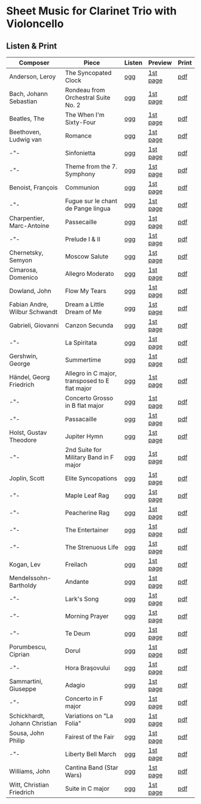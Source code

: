 # Sheet Music for Clarinet Trio with Violoncello

## Listen & Print

Composer | Piece | Listen | Preview | Print
-------- | ----- | ------ | ------- | -----
Anderson, Leroy | The Syncopated Clock | [ogg](http://cellist.bplaced.net/ogg/Anderson,%20Leroy/anderson_syncopated_clock.ogg) | [1st page](https://raw.githubusercontent.com/cellist/Lilypond-Sheet-Music/master/Klar%2C%20Klar%2C%20Klar%2C%20Vlc/Anderson%2C%20Leroy/The%20Syncopated%20Clock/preview.png) | [pdf](https://github.com/cellist/Lilypond-Sheet-Music/raw/master/Klar%2C%20Klar%2C%20Klar%2C%20Vlc/Anderson%2C%20Leroy/The%20Syncopated%20Clock/anderson_syncopated_clock.pdf)
Bach, Johann Sebastian | Rondeau from Orchestral Suite No. 2 | [ogg](http://cellist.bplaced.net/ogg/Bach,%20Johann%20Sebastian/bach_rondeau_bwv1067.ogg) | [1st page](https://raw.githubusercontent.com/cellist/Lilypond-Sheet-Music/master/Klar%2C%20Klar%2C%20Klar%2C%20Vlc/Bach%2C%20Johann%20Sebastian/Rondeau/preview.png) | [pdf](https://github.com/cellist/Lilypond-Sheet-Music/raw/master/Klar%2C%20Klar%2C%20Klar%2C%20Vlc/Bach%2C%20Johann%20Sebastian/Rondeau/bach_rondeau.pdf)
Beatles, The | The When I'm Sixty-Four | [ogg](http://cellist.bplaced.net/ogg/Beatles,%20The/beatles_sixty_four.ogg) | [1st page](https://raw.githubusercontent.com/cellist/Lilypond-Sheet-Music/master/Klar%2C%20Klar%2C%20Klar%2C%20Vlc/Beatles%2C%20The/Sixty%20Four/preview.png) | [pdf](https://github.com/cellist/Lilypond-Sheet-Music/raw/master/Klar%2C%20Klar%2C%20Klar%2C%20Vlc/Beatles%2C%20The/Sixty%20Four/beatles_sixty_four.pdf)
Beethoven, Ludwig van | Romance | [ogg](http://cellist.bplaced.net/ogg/Beethoven,%20Ludwig%20van/beethoven_romanze.ogg) | [1st page](https://raw.githubusercontent.com/cellist/Lilypond-Sheet-Music/master/Klar%2C%20Klar%2C%20Klar%2C%20Vlc/Beethoven%2C%20Ludwig%20van/Romanze/preview.png) | [pdf](https://github.com/cellist/Lilypond-Sheet-Music/raw/master/Klar%2C%20Klar%2C%20Klar%2C%20Vlc/Beethoven%2C%20Ludwig%20van/Romanze/beethoven_romanze.pdf)
-"- | Sinfonietta | [ogg](http://cellist.bplaced.net/ogg/Beethoven,%20Ludwig%20van/beethoven_sinfonietta.ogg) | [1st page](https://raw.githubusercontent.com/cellist/Lilypond-Sheet-Music/master/Klar%2C%20Klar%2C%20Klar%2C%20Vlc/Beethoven%2C%20Ludwig%20van/Sinfonietta/preview.png) | [pdf](https://github.com/cellist/Lilypond-Sheet-Music/raw/master/Klar%2C%20Klar%2C%20Klar%2C%20Vlc/Beethoven%2C%20Ludwig%20van/Sinfonietta/beethoven_sinfonietta.pdf)
-"- | Theme from the 7. Symphony | [ogg](http://cellist.bplaced.net/ogg/Beethoven,%20Ludwig%20van/beethoven_thema.ogg) | [1st page](https://raw.githubusercontent.com/cellist/Lilypond-Sheet-Music/master/Klar%2C%20Klar%2C%20Klar%2C%20Vlc/Beethoven%2C%20Ludwig%20van/Thema/preview.png) | [pdf](https://github.com/cellist/Lilypond-Sheet-Music/raw/master/Klar%2C%20Klar%2C%20Klar%2C%20Vlc/Beethoven%2C%20Ludwig%20van/Thema/beethoven_thema.pdf)
Benoist, François | Communion | [ogg](http://cellist.bplaced.net/ogg/Benoist,%20Fran%c3%a7ois/benoist_communion.ogg) | [1st page](https://raw.githubusercontent.com/cellist/Lilypond-Sheet-Music/master/Klar%2C%20Klar%2C%20Klar%2C%20Vlc/Benoist%2C%20Fran%C3%A7ois/Communion/preview.png) | [pdf](https://github.com/cellist/Lilypond-Sheet-Music/raw/master/Klar%2C%20Klar%2C%20Klar%2C%20Vlc/Benoist%2C%20Fran%C3%A7ois/Communion/benoist_communion.pdf)
-"- | Fugue sur le chant de Pange lingua | [ogg](http://cellist.bplaced.net/ogg/Benoist,%20Fran%c3%a7ois/benoist_pange_lingua.ogg) | [1st page](https://github.com/cellist/Lilypond-Sheet-Music/raw/master/Klar%2C%20Klar%2C%20Klar%2C%20Vlc/Benoist%2C%20Fran%C3%A7ois/Pange%20lingua/preview.png) | [pdf](https://github.com/cellist/Lilypond-Sheet-Music/raw/master/Klar%2C%20Klar%2C%20Klar%2C%20Vlc/Benoist%2C%20Fran%C3%A7ois/Pange%20lingua/benoist_pange_lingua.pdf)
Charpentier, Marc-Antoine | Passecaille | [ogg](http://cellist.bplaced.net/ogg/Charpentier,%20Marc-Antoine/charpentier_passecaille.ogg) | [1st page](https://raw.githubusercontent.com/cellist/Lilypond-Sheet-Music/master/Klar%2C%20Klar%2C%20Klar%2C%20Vlc/Charpentier%2C%20Marc-Antoine/Passecaille/preview.png) | [pdf](https://github.com/cellist/Lilypond-Sheet-Music/raw/master/Klar%2C%20Klar%2C%20Klar%2C%20Vlc/Charpentier%2C%20Marc-Antoine/Passecaille/charpentier_passecaille.pdf)
-"- | Prelude I & II | [ogg](http://cellist.bplaced.net/ogg/Charpentier,%20Marc-Antoine/charpentier_zwei_preludes.ogg) | [1st page](https://raw.githubusercontent.com/cellist/Lilypond-Sheet-Music/master/Klar%2C%20Klar%2C%20Klar%2C%20Vlc/Charpentier%2C%20Marc-Antoine/Zwei%20Preludes/preview.png) | [pdf](https://github.com/cellist/Lilypond-Sheet-Music/raw/master/Klar%2C%20Klar%2C%20Klar%2C%20Vlc/Charpentier%2C%20Marc-Antoine/Zwei%20Preludes/charpentier_zwei_preludes.pdf)
Chernetsky, Semyon | Moscow Salute | [ogg](http://cellist.bplaced.net/ogg/Chernetsky,%20Semyon/chernetsky_moscow_salute.ogg) | [1st page](https://raw.githubusercontent.com/cellist/Lilypond-Sheet-Music/master/Klar%2C%20Klar%2C%20Klar%2C%20Vlc/Chernetsky%2C%20Semyon/Moscow%20Salute/preview.png) | [pdf](https://github.com/cellist/Lilypond-Sheet-Music/raw/master/Klar%2C%20Klar%2C%20Klar%2C%20Vlc/Chernetsky%2C%20Semyon/Moscow%20Salute/chernetsky_moscow_salute.pdf)
Cimarosa, Domenico | Allegro Moderato | [ogg](http://cellist.bplaced.net/ogg/Cimarosa,%20Domenico/cimarosa_allegro_moderato.ogg) | [1st page](https://raw.githubusercontent.com/cellist/Lilypond-Sheet-Music/master/Klar%2C%20Klar%2C%20Klar%2C%20Vlc/Cimarosa%2C%20Domenico/Allegro%20Moderato/preview.png) | [pdf](https://github.com/cellist/Lilypond-Sheet-Music/raw/master/Klar%2C%20Klar%2C%20Klar%2C%20Vlc/Cimarosa%2C%20Domenico/Allegro%20Moderato/cimarosa_allegro_moderato.pdf)
Dowland, John | Flow My Tears | [ogg](http://cellist.bplaced.net/ogg/Dowland,%20John/dowland_flow_my_tears_klar.ogg) | [1st page](https://raw.githubusercontent.com/cellist/Lilypond-Sheet-Music/master/Klar%2C%20Klar%2C%20Klar%2C%20Vlc/Dowland%2C%20John/Flow%20My%20Tears/preview.png) | [pdf](https://github.com/cellist/Lilypond-Sheet-Music/raw/master/Klar%2C%20Klar%2C%20Klar%2C%20Vlc/Dowland%2C%20John/Flow%20My%20Tears/dowland_flow_my_tears.pdf)
Fabian Andre, Wilbur Schwandt | Dream a Little Dream of Me | [ogg](http://cellist.bplaced.net/ogg/Fabian,%20Andre/andre_schwandt_dream_a_little_dream.ogg) | [1st page](https://github.com/cellist/Lilypond-Sheet-Music/raw/master/Klar%2C%20Klar%2C%20Klar%2C%20Vlc/Andre%2C%20Fabian%20und%20Schwandt%2C%20Wilbur/Dream%20a%20Little%20Dream%20of%20Me/preview.png) | [pdf](https://github.com/cellist/Lilypond-Sheet-Music/raw/master/Klar%2C%20Klar%2C%20Klar%2C%20Vlc/Andre%2C%20Fabian%20und%20Schwandt%2C%20Wilbur/Dream%20a%20Little%20Dream%20of%20Me/andre_schwandt_dream_a_little_dream.pdf)
Gabrieli, Giovanni | Canzon Secunda | [ogg](http://cellist.bplaced.net/ogg/Gabrieli,%20Giovanni/gabrieli_canzon_secunda.ogg) | [1st page](https://raw.githubusercontent.com/cellist/Lilypond-Sheet-Music/master/Klar%2C%20Klar%2C%20Klar%2C%20Vlc/Gabrieli%2C%20Giovanni/Canzon%20Secunda/preview.png) | [pdf](https://github.com/cellist/Lilypond-Sheet-Music/raw/master/Klar%2C%20Klar%2C%20Klar%2C%20Vlc/Gabrieli%2C%20Giovanni/Canzon%20Secunda/gabrieli_canzon_secunda.pdf)
-"- | La Spiritata | [ogg](http://cellist.bplaced.net/ogg/Gabrieli,%20Giovanni/gabrieli_la_spiritata.ogg) | [1st page](https://raw.githubusercontent.com/cellist/Lilypond-Sheet-Music/master/Klar%2C%20Klar%2C%20Klar%2C%20Vlc/Gabrieli%2C%20Giovanni/La%20Spiritata/preview.png) | [pdf](https://github.com/cellist/Lilypond-Sheet-Music/raw/master/Klar%2C%20Klar%2C%20Klar%2C%20Vlc/Gabrieli%2C%20Giovanni/La%20Spiritata/gabrieli_la_spiritata.pdf)
Gershwin, George | Summertime | [ogg](http://cellist.bplaced.net/ogg/Gershwin,%20George/gershwin_summertime.ogg) | [1st page](https://github.com/cellist/Lilypond-Sheet-Music/raw/master/Klar%2C%20Klar%2C%20Klar%2C%20Vlc/Gershwin%2C%20George/Summertime/preview.png) | [pdf](https://github.com/cellist/Lilypond-Sheet-Music/raw/master/Klar%2C%20Klar%2C%20Klar%2C%20Vlc/Gershwin%2C%20George/Summertime/gershwin_summertime.pdf)
Händel, Georg Friedrich | Allegro in C major, transposed to E flat major | [ogg](http://cellist.bplaced.net/ogg/H%c3%a4ndel,%20Georg%20Friedrich/h%c3%a4ndel_allegro_in_C.ogg) | [1st page](https://raw.githubusercontent.com/cellist/Lilypond-Sheet-Music/master/Klar%2C%20Klar%2C%20Klar%2C%20Vlc/H%C3%A4ndel%2C%20Georg%20Friedrich/Allegro%20in%20C/preview.png) | [pdf](https://github.com/cellist/Lilypond-Sheet-Music/raw/master/Klar%2C%20Klar%2C%20Klar%2C%20Vlc/H%C3%A4ndel%2C%20Georg%20Friedrich/Allegro%20in%20C/h%C3%A4ndel_allegro_in_C.pdf)
-"- | Concerto Grosso in B flat major | [ogg](http://cellist.bplaced.net/ogg/H%c3%a4ndel,%20Georg%20Friedrich/h%c3%a4ndel_concerto_grosso.ogg) | [1st page](https://raw.githubusercontent.com/cellist/Lilypond-Sheet-Music/master/Klar%2C%20Klar%2C%20Klar%2C%20Vlc/H%C3%A4ndel%2C%20Georg%20Friedrich/Concerto%20Grosso/preview.png) | [pdf](https://github.com/cellist/Lilypond-Sheet-Music/raw/master/Klar%2C%20Klar%2C%20Klar%2C%20Vlc/H%C3%A4ndel%2C%20Georg%20Friedrich/Concerto%20Grosso/h%C3%A4ndel_concerto_grosso.pdf)
-"- | Passacaille | [ogg](http://cellist.bplaced.net/ogg/H%c3%a4ndel,%20Georg%20Friedrich/h%c3%a4ndel_passacaille.ogg) | [1st page](https://raw.githubusercontent.com/cellist/Lilypond-Sheet-Music/master/Klar%2C%20Klar%2C%20Klar%2C%20Vlc/H%C3%A4ndel%2C%20Georg%20Friedrich/Passacaille/preview.png) | [pdf](https://github.com/cellist/Lilypond-Sheet-Music/raw/master/Klar%2C%20Klar%2C%20Klar%2C%20Vlc/H%C3%A4ndel%2C%20Georg%20Friedrich/Passacaille/h%C3%A4ndel_passacaille.pdf)
Holst, Gustav Theodore | Jupiter Hymn | [ogg](http://cellist.bplaced.net/ogg/Holst%20Gustav%20Theodore/holst_jupiter.ogg) | [1st page](https://raw.githubusercontent.com/cellist/Lilypond-Sheet-Music/master/Klar%2C%20Klar%2C%20Klar%2C%20Vlc/Holst%2C%20Gustav%20Theodore/Jupiter/preview.png) | [pdf](https://github.com/cellist/Lilypond-Sheet-Music/raw/master/Klar%2C%20Klar%2C%20Klar%2C%20Vlc/Holst%2C%20Gustav%20Theodore/Jupiter/holst_jupiter.pdf)
-"- | 2nd Suite for Military Band in F major | [ogg](http://cellist.bplaced.net/ogg/Holst%20Gustav%20Theodore/holst_second_suite.ogg) | [1st page](https://raw.githubusercontent.com/cellist/Lilypond-Sheet-Music/master/Klar%2C%20Klar%2C%20Klar%2C%20Vlc/Holst%2C%20Gustav%20Theodore/Second%20Suite%20in%20F/preview.png) | [pdf](https://github.com/cellist/Lilypond-Sheet-Music/raw/master/Klar%2C%20Klar%2C%20Klar%2C%20Vlc/Holst%2C%20Gustav%20Theodore/Second%20Suite%20in%20F/holst_second_suite.pdf)
Joplin, Scott | Elite Syncopations | [ogg](http://cellist.bplaced.net/ogg/Joplin,%20Scott/joplin_elite_syncopations.ogg) | [1st page](https://raw.githubusercontent.com/cellist/Lilypond-Sheet-Music/master/Klar%2C%20Klar%2C%20Klar%2C%20Vlc/Joplin%2C%20Scott/Elite%20Syncopations/preview.png) | [pdf](https://github.com/cellist/Lilypond-Sheet-Music/raw/master/Klar%2C%20Klar%2C%20Klar%2C%20Vlc/Joplin%2C%20Scott/Elite%20Syncopations/joplin_elite_syncopations.pdf)
-"- | Maple Leaf Rag | [ogg](http://cellist.bplaced.net/ogg/Joplin,%20Scott/joplin_maple_leaf_rag.ogg) | [1st page](https://raw.githubusercontent.com/cellist/Lilypond-Sheet-Music/master/Klar%2C%20Klar%2C%20Klar%2C%20Vlc/Joplin%2C%20Scott/Maple%20Leaf%20Rag/preview.png) | [pdf](https://github.com/cellist/Lilypond-Sheet-Music/raw/master/Klar%2C%20Klar%2C%20Klar%2C%20Vlc/Joplin%2C%20Scott/Maple%20Leaf%20Rag/joplin_maple_leaf_rag.pdf)
-"- | Peacherine Rag | [ogg](http://cellist.bplaced.net/ogg/Joplin,%20Scott/joplin_peacherine_rag.ogg) | [1st page](https://raw.githubusercontent.com/cellist/Lilypond-Sheet-Music/master/Klar%2C%20Klar%2C%20Klar%2C%20Vlc/Joplin%2C%20Scott/Peacherine%20Rag/preview.png) | [pdf](https://github.com/cellist/Lilypond-Sheet-Music/raw/master/Klar%2C%20Klar%2C%20Klar%2C%20Vlc/Joplin%2C%20Scott/Peacherine%20Rag/joplin_peacherine_rag.pdf)
-"- | The Entertainer | [ogg](http://cellist.bplaced.net/ogg/Joplin,%20Scott/joplin_entertainer.ogg) | [1st page](https://raw.githubusercontent.com/cellist/Lilypond-Sheet-Music/master/Klar%2C%20Klar%2C%20Klar%2C%20Vlc/Joplin%2C%20Scott/The%20Entertainer/preview.png) | [pdf](https://github.com/cellist/Lilypond-Sheet-Music/raw/master/Klar%2C%20Klar%2C%20Klar%2C%20Vlc/Joplin%2C%20Scott/The%20Entertainer/joplin_entertainer.pdf)
-"- | The Strenuous Life | [ogg](http://cellist.bplaced.net/ogg/Joplin,%20Scott/joplin_strenuous.ogg) | [1st page](https://raw.githubusercontent.com/cellist/Lilypond-Sheet-Music/master/Klar%2C%20Klar%2C%20Klar%2C%20Vlc/Joplin%2C%20Scott/The%20Strenuous%20Life/preview.png) | [pdf](https://github.com/cellist/Lilypond-Sheet-Music/raw/master/Klar%2C%20Klar%2C%20Klar%2C%20Vlc/Joplin%2C%20Scott/The%20Strenuous%20Life/joplin_strenuous.pdf)
Kogan, Lev | Freilach | [ogg](http://cellist.bplaced.net/ogg/Kogan,%20Lev/kogan_freilach.ogg) | [1st page](https://raw.githubusercontent.com/cellist/Lilypond-Sheet-Music/master/Klar%2C%20Klar%2C%20Klar%2C%20Vlc/Kogan%2C%20Lev/Freilach/preview.png) | [pdf](https://github.com/cellist/Lilypond-Sheet-Music/raw/master/Klar%2C%20Klar%2C%20Klar%2C%20Vlc/Kogan%2C%20Lev/Freilach/kogan_freilach.pdf)
Mendelssohn-Bartholdy | Andante | [ogg](http://cellist.bplaced.net/ogg/Mendelssohn-Bartholdy,%20Felix/mendelssohn_andante.ogg) | [1st page](https://raw.githubusercontent.com/cellist/Lilypond-Sheet-Music/master/Klar%2C%20Klar%2C%20Klar%2C%20Vlc/Mendelssohn-Bartholdy%2C%20Felix/Andante/preview.png) | [pdf](https://github.com/cellist/Lilypond-Sheet-Music/raw/master/Klar%2C%20Klar%2C%20Klar%2C%20Vlc/Mendelssohn-Bartholdy%2C%20Felix/Andante/mendelssohn_andante.pdf)
-"- | Lark's Song | [ogg](http://cellist.bplaced.net/ogg/Mendelssohn-Bartholdy,%20Felix/mendelssohn_lerchengesang.ogg) | [1st page](https://raw.githubusercontent.com/cellist/Lilypond-Sheet-Music/master/Klar%2C%20Klar%2C%20Klar%2C%20Vlc/Mendelssohn-Bartholdy%2C%20Felix/Lerchengesang/preview.png) | [pdf](https://github.com/cellist/Lilypond-Sheet-Music/raw/master/Klar%2C%20Klar%2C%20Klar%2C%20Vlc/Mendelssohn-Bartholdy%2C%20Felix/Lerchengesang/mendelssohn_lerchengesang.pdf)
-"- | Morning Prayer | [ogg](http://cellist.bplaced.net/ogg/Mendelssohn-Bartholdy,%20Felix/mendelssohn_morgengebet.ogg) | [1st page](https://raw.githubusercontent.com/cellist/Lilypond-Sheet-Music/master/Klar%2C%20Klar%2C%20Klar%2C%20Vlc/Mendelssohn-Bartholdy%2C%20Felix/Morgengebet/preview.png) | [pdf](https://github.com/cellist/Lilypond-Sheet-Music/raw/master/Klar%2C%20Klar%2C%20Klar%2C%20Vlc/Mendelssohn-Bartholdy%2C%20Felix/Morgengebet/mendelssohn_morgengebet.pdf)
-"- | Te Deum | [ogg](http://cellist.bplaced.net/ogg/Mendelssohn-Bartholdy,%20Felix/mendelssohn_te_deum.ogg) | [1st page](https://raw.githubusercontent.com/cellist/Lilypond-Sheet-Music/master/Klar%2C%20Klar%2C%20Klar%2C%20Vlc/Mendelssohn-Bartholdy%2C%20Felix/Te%20Deum/preview.png) | [pdf](https://github.com/cellist/Lilypond-Sheet-Music/raw/master/Klar%2C%20Klar%2C%20Klar%2C%20Vlc/Mendelssohn-Bartholdy%2C%20Felix/Te%20Deum/mendelssohn_te_deum.pdf)
Porumbescu, Ciprian | Dorul | [ogg](http://cellist.bplaced.net/ogg/Porumbescu,%20Ciprian/porumbescu_sehnsucht.ogg) | [1st page](https://raw.githubusercontent.com/cellist/Lilypond-Sheet-Music/master/Klar%2C%20Klar%2C%20Klar%2C%20Vlc/Porumbescu%2C%20Ciprian/Sehnsucht/preview.png) | [pdf](https://github.com/cellist/Lilypond-Sheet-Music/raw/master/Klar%2C%20Klar%2C%20Klar%2C%20Vlc/Porumbescu%2C%20Ciprian/Sehnsucht/porumbescu_sehnsucht.pdf)
-"- | Hora Braşovului | [ogg](http://cellist.bplaced.net/ogg/Porumbescu,%20Ciprian/porumbescu_rundtanz.ogg) | [1st page](https://raw.githubusercontent.com/cellist/Lilypond-Sheet-Music/master/Klar%2C%20Klar%2C%20Klar%2C%20Vlc/Porumbescu%2C%20Ciprian/Rundtanz/preview.png) | [pdf](https://github.com/cellist/Lilypond-Sheet-Music/raw/master/Klar%2C%20Klar%2C%20Klar%2C%20Vlc/Porumbescu%2C%20Ciprian/Rundtanz/porumbescu_rundtanz.pdf)
Sammartini, Giuseppe | Adagio | [ogg](http://cellist.bplaced.net/ogg/Sammartini,%20Giuseppe/sammartini_adagio.ogg) | [1st page](https://raw.githubusercontent.com/cellist/Lilypond-Sheet-Music/master/Klar%2C%20Klar%2C%20Klar%2C%20Vlc/Sammartini%2C%20Giuseppe/Adagio/preview.png) | [pdf](https://github.com/cellist/Lilypond-Sheet-Music/raw/master/Klar%2C%20Klar%2C%20Klar%2C%20Vlc/Sammartini%2C%20Giuseppe/Adagio/sammartini_adagio.pdf)
-"- | Concerto in F major | [ogg](http://cellist.bplaced.net/ogg/Sammartini,%20Giuseppe/sammartini_concerto_in_F.ogg) | [1st page](https://raw.githubusercontent.com/cellist/Lilypond-Sheet-Music/master/Klar%2C%20Klar%2C%20Klar%2C%20Vlc/Sammartini%2C%20Giuseppe/Concerto%20F-Dur/preview.png) | [pdf](https://github.com/cellist/Lilypond-Sheet-Music/raw/master/Klar%2C%20Klar%2C%20Klar%2C%20Vlc/Sammartini%2C%20Giuseppe/Concerto%20F-Dur/sammartini_concerto_in_F.pdf)
Schickhardt, Johann Christian | Variations on "La Folia" | [ogg](http://cellist.bplaced.net/ogg/Schickhardt,%20Johann%20Christian/schickhardt_folia.ogg) | [1st page](https://raw.githubusercontent.com/cellist/Lilypond-Sheet-Music/master/Klar%2C%20Klar%2C%20Klar%2C%20Vlc/Schickhardt%2C%20Johann%20Christian/Folia/in%20B/preview.png) | [pdf](https://github.com/cellist/Lilypond-Sheet-Music/raw/master/Klar%2C%20Klar%2C%20Klar%2C%20Vlc/Schickhardt%2C%20Johann%20Christian/Folia/in%20B/schickhardt_folia.pdf)
Sousa, John Philip | Fairest of the Fair | [ogg](http://cellist.bplaced.net/ogg/Sousa,%20John%20Philip/sousa_fairest.ogg) | [1st page](https://raw.githubusercontent.com/cellist/Lilypond-Sheet-Music/master/Klar%2C%20Klar%2C%20Klar%2C%20Vlc/Sousa%2C%20John%20Philip/Fairest%20of%20the%20Fair/preview.png) | [pdf](https://github.com/cellist/Lilypond-Sheet-Music/raw/master/Klar%2C%20Klar%2C%20Klar%2C%20Vlc/Sousa%2C%20John%20Philip/Fairest%20of%20the%20Fair/sousa_fairest.pdf)
-"- | Liberty Bell March | [ogg](http://cellist.bplaced.net/ogg/Sousa,%20John%20Philip/sousa_liberty_bell.ogg) | [1st page](https://raw.githubusercontent.com/cellist/Lilypond-Sheet-Music/master/Klar%2C%20Klar%2C%20Klar%2C%20Vlc/Sousa%2C%20John%20Philip/Liberty%20Bell/preview.png) | [pdf](https://github.com/cellist/Lilypond-Sheet-Music/raw/master/Klar%2C%20Klar%2C%20Klar%2C%20Vlc/Sousa%2C%20John%20Philip/Liberty%20Bell/sousa_liberty_bell.pdf)
Williams, John | Cantina Band (Star Wars) | [ogg](http://cellist.bplaced.net/ogg/Williams,%20John/williams_cantina_band.ogg) | [1st page](https://raw.githubusercontent.com/cellist/Lilypond-Sheet-Music/master/Klar%2C%20Klar%2C%20Klar%2C%20Vlc/Williams%2C%20John/Cantina%20Band/preview.png) | [pdf](https://github.com/cellist/Lilypond-Sheet-Music/raw/master/Klar%2C%20Klar%2C%20Klar%2C%20Vlc/Williams%2C%20John/Cantina%20Band/williams_cantina_band.pdf)
Witt, Christian Friedrich | Suite in C major | [ogg](http://cellist.bplaced.net/ogg/Witt,%20Christian%20Friedrich/witt_suite.ogg) | [1st page](https://raw.githubusercontent.com/cellist/Lilypond-Sheet-Music/master/Klar%2C%20Klar%2C%20Klar%2C%20Vlc/Witt%2C%20Christian%20Friedrich/Suite%20in%20C-Dur/preview.png) | [pdf](https://github.com/cellist/Lilypond-Sheet-Music/raw/master/Klar%2C%20Klar%2C%20Klar%2C%20Vlc/Witt%2C%20Christian%20Friedrich/Suite%20in%20C-Dur/witt_suite.pdf)

